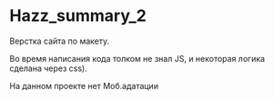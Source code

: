 # Hazz_summary_2

Верстка сайта по макету.

Во время написания кода  толком не знал JS,
и некоторая логика сделана через css).

На данном проекте нет Моб.адатации 
